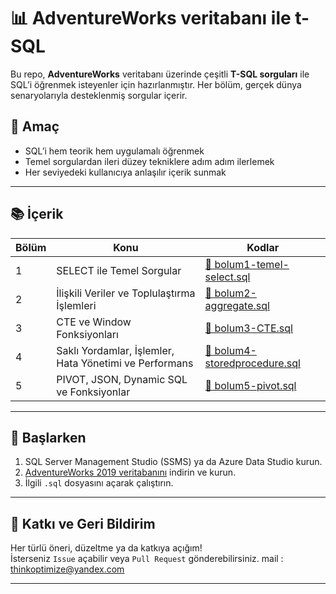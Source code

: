 # 📊 AdventureWorks veritabanı ile t-SQL

Bu repo, **AdventureWorks** veritabanı üzerinde çeşitli **T-SQL sorguları** ile SQL’i öğrenmek isteyenler için hazırlanmıştır. Her bölüm, gerçek dünya senaryolarıyla desteklenmiş sorgular içerir.

## 🎯 Amaç

- SQL’i hem teorik hem uygulamalı öğrenmek
- Temel sorgulardan ileri düzey tekniklere adım adım ilerlemek
- Her seviyedeki kullanıcıya anlaşılır içerik sunmak

---


## 📚 İçerik

| Bölüm | Konu | Kodlar |
|-------|------|--------|
| 1 | SELECT ile Temel Sorgular  | [📄 bolum1-temel-select.sql](bolum1-temel-select.sql) |
| 2 | İlişkili Veriler ve Toplulaştırma İşlemleri | [📄 bolum2-aggregate.sql](bolum2-aggregate.sql) |
| 3 | CTE ve Window Fonksiyonları  | [📄 bolum3-CTE.sql](bolum3-CTE.sql) |
| 4 | Saklı Yordamlar, İşlemler, Hata Yönetimi ve Performans   | [📄 bolum4-storedprocedure.sql](bolum4-storedprocedure.sql) |
| 5 | PIVOT, JSON, Dynamic SQL ve Fonksiyonlar   | [📄 bolum5-pivot.sql](bolum5-pivot.sql) |


---

## 🏁 Başlarken

1. SQL Server Management Studio (SSMS) ya da Azure Data Studio kurun.
2. [AdventureWorks 2019 veritabanını](https://learn.microsoft.com/en-us/sql/samples/adventureworks-install-configure) indirin ve kurun.
3. İlgili `.sql` dosyasını açarak çalıştırın.

---

## 🌟 Katkı ve Geri Bildirim

Her türlü öneri, düzeltme ya da katkıya açığım!  
İsterseniz `Issue` açabilir veya `Pull Request` gönderebilirsiniz.
mail : thinkoptimize@yandex.com


---




